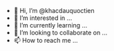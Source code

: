 - 👋 Hi, I’m @khacdauquoctien
- 👀 I’m interested in ...
- 🌱 I’m currently learning ...
- 💞️ I’m looking to collaborate on ...
- 📫 How to reach me ...

<!---
khacdauquoctien/khacdauquoctien is a ✨ special ✨ repository because its `README.md` (this file) appears on your GitHub profile.
You can click the Preview link to take a look at your changes.
--->
